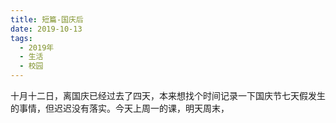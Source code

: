 ```yaml
---
title: 短篇-国庆后
date: 2019-10-13
tags:
  - 2019年
  - 生活
  - 校园
---
```


十月十二日，离国庆已经过去了四天，本来想找个时间记录一下国庆节七天假发生的事情，但迟迟没有落实。今天上周一的课，明天周末，
